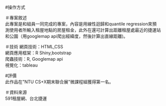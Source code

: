#操作方式


＃專案敘述 <br>
此專案是和組員一同完成的專案，內容是用線性迴歸和quantile regression來預測使用者所輸入租屋地點的房屋租金，此外在還可計算出距離租屋處最近的捷運站和公園（用googlemap api爬出經緯度，然後計算出直線距離)。

＃技術
網頁技術：HTML,CSS  <br>
網頁應用框架：R Shiny,bootstrap <br>
爬蟲技術：R, Googlemap api  <br>
視覺化：tableau  <br>

#評價 <br>
此作品在"NTU CS+X期末聯合展"微課程組獲得第一名。

＃資料來源 <br>
591租屋網、台北捷運




